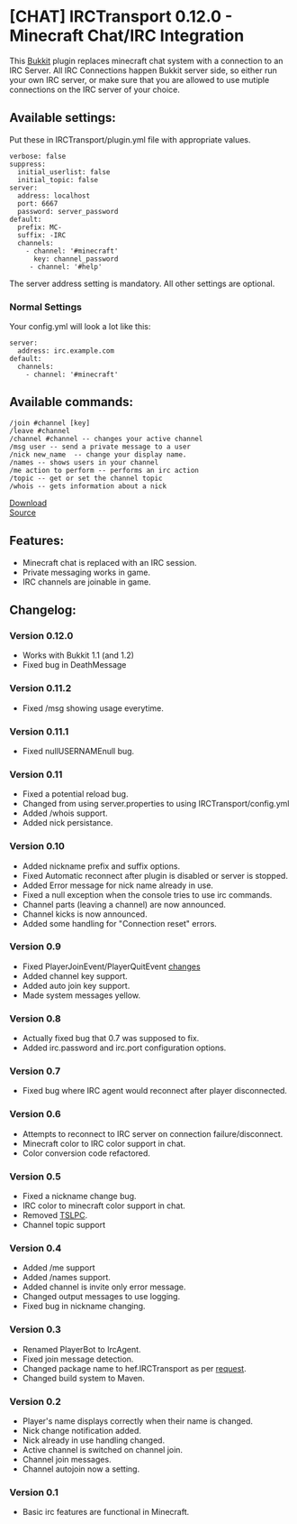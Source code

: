 [CHAT] IRCTransport 0.12.0 - Minecraft Chat/IRC Integration
=============================================================

This [Bukkit](http://bukkit.org/) plugin replaces minecraft chat system with a connection to an IRC Server.  All IRC Connections happen Bukkit server side, so either run your own IRC server, or make sure that you are allowed to use mutiple connections on the IRC server of your choice.

Available settings:
-------------------
Put these in IRCTransport/plugin.yml file with appropriate values.


    verbose: false
    suppress:
      initial_userlist: false
      initial_topic: false
    server:
      address: localhost
      port: 6667
      password: server_password
    default:
      prefix: MC-
      suffix: -IRC
      channels:
        - channel: '#minecraft'
          key: channel_password
         - channel: '#help'

The server address  setting is mandatory.  All other settings are optional.

### Normal Settings
Your config.yml will look a lot like this:

    server:
      address: irc.example.com
    default:
      channels:
        - channel: '#minecraft' 

Available commands:
-------------------
    /join #channel [key]
    /leave #channel
    /channel #channel -- changes your active channel
    /msg user -- send a private message to a user
    /nick new_name  -- change your display name.
    /names -- shows users in your channel
    /me action to perform -- performs an irc action
    /topic -- get or set the channel topic
    /whois -- gets information about a nick

[Download](https://github.com/downloads/hef/IRCTransport/IRCTransport-0.12.0.jar)  
[Source](https://github.com/hef/IRCTransport)

Features:
---------
  * Minecraft chat is replaced with an IRC session.
  * Private messaging works in game.
  * IRC channels are joinable in game.

Changelog:
----------

### Version 0.12.0
  * Works with Bukkit 1.1 (and 1.2)
  * Fixed bug in DeathMessage

### Version 0.11.2
  * Fixed /msg showing usage everytime.

### Version 0.11.1
  * Fixed nullUSERNAMEnull bug.

### Version 0.11
  * Fixed a potential reload bug.
  * Changed from using server.properties to using IRCTransport/config.yml
  * Added /whois support.
  * Added nick persistance.

### Version 0.10
  * Added nickname prefix and suffix options.
  * Fixed Automatic reconnect after plugin is disabled or server is stopped.
  * Added Error message for nick name already in use.
  * Fixed a null exception when the console tries to use irc commands.
  * Channel parts (leaving a channel) are now announced.
  * Channel kicks is now announced.
  * Added some handling for "Connection reset" errors.

### Version 0.9
  * Fixed PlayerJoinEvent/PlayerQuitEvent [changes](http://forums.bukkit.org/threads/oops-i-broke-your-plugins.599/#post-156352)
  * Added channel key support.
  * Added auto join key support.
  * Made system messages yellow.

### Version 0.8
  * Actually fixed bug that 0.7 was supposed to fix.
  * Added irc.password and irc.port configuration options. 

### Version 0.7
  * Fixed bug where IRC agent would reconnect after player disconnected.

### Version 0.6
  * Attempts to reconnect to IRC server on connection failure/disconnect.
  * Minecraft color to IRC color support in chat.
  * Color conversion code refactored.

### Version 0.5
  * Fixed a nickname change bug.
  * IRC color to minecraft color support in chat.
  * Removed [TSLPC](http://forums.bukkit.org/threads/oops-i-broke-your-plugins.599/#post-70677).
  * Channel topic support

### Version 0.4
  * Added /me support
  * Added /names support.
  * Added channel is invite only error message.
  * Changed output messages to use logging.
  * Fixed bug in nickname changing.

### Version 0.3
  * Renamed PlayerBot to IrcAgent.
  * Fixed join message detection.
  * Changed package name to hef.IRCTransport as per [request](http://forums.bukkit.org/threads/on-namespaces-please-do-not-use-bukkit-in-your-plugins.3732/).
  * Changed build system to Maven.

### Version 0.2
  * Player's name displays correctly when their name is changed.
  * Nick change notification added.
  * Nick already in use handling changed.
  * Active channel is switched on channel join.
  * Channel join messages.
  * Channel autojoin now a setting.

### Version 0.1
  * Basic irc features are functional in Minecraft.
